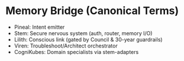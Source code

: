 # Memory Bridge (Canonical Terms)
- Pineal: Intent emitter
- Stem: Secure nervous system (auth, router, memory I/O)
- Lilith: Conscious link (gated by Council & 30-year guardrails)
- Viren: Troubleshoot/Architect orchestrator
- CogniKubes: Domain specialists via stem-adapters

